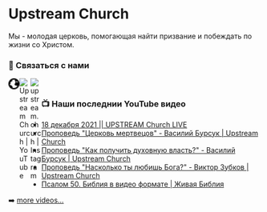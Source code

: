# Upstream Church

Мы - молодая церковь, помогающая найти призвание и побеждать по жизни со Христом.

### 👥 Связаться с нами

[<img align="left" alt="upstream.life" width="22px" src="https://raw.githubusercontent.com/iconic/open-iconic/master/svg/globe.svg" />][website]
[<img align="left" alt="UpstreamChurch | YouTube" width="22px" src="https://cdn.jsdelivr.net/npm/simple-icons@v3/icons/youtube.svg" />][youtube]
[<img align="left" alt="upstream.church | Instagram" width="22px" src="https://cdn.jsdelivr.net/npm/simple-icons@v3/icons/instagram.svg" />][instagram]

<br />

### 📺 Наши последнии YouTube видео
<!-- YOUTUBE:START -->
- [18 декабря 2021 || UPSTREAM Church LIVE](https://www.youtube.com/watch?v=Zlgb4TzxAY4)
- [Проповедь &quot;Церковь мертвецов&quot; - Василий Бурсук | Upstream Church](https://www.youtube.com/watch?v=z719xn54DxA)
- [Проповедь &quot;Как получить духовную власть?&quot; - Василий Бурсук | Upstream Church](https://www.youtube.com/watch?v=7rsAUQkTGrg)
- [Проповедь &quot;Насколько ты любишь Бога?&quot; - Виктор Зубков | Upstream Church](https://www.youtube.com/watch?v=lllUH6Odej8)
- [Псалом 50. Библия в видео формате | Живая Библия](https://www.youtube.com/watch?v=94H37Bjrumo)
<!-- YOUTUBE:END -->

➡️ [more videos...](https://youtube.com/UpstreamChurch)

[website]: https://upstream.life/
[youtube]: https://youtube.com/UpstreamChurch
[instagram]: https://www.instagram.com/upstream.church
